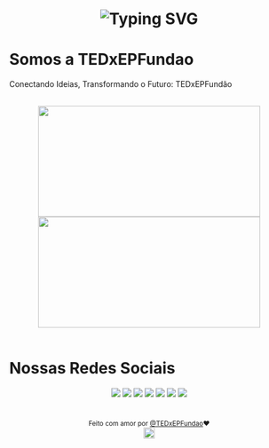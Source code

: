 <div align="center">

<h1> <img src="https://readme-typing-svg.demolab.com?font=Fira+Code&pause=1000&color=F79E4E&center=verdadeiro&vCenter=verdadeiro&repeat=verdadeiro&random=verdadeiro&width=500&lines=Ol%C3%A1+nos+somos+a+TEDxEPFundao;Hello%2C+we+are+TEDxEPFundao;Ol%C3%A1+nos+somos+a+TEDxEPFundao" alt="Typing SVG" /> </h1>

</div>

<h1> Somos a TEDxEPFundao </h1>

<p> Conectando Ideias, Transformando o Futuro: TEDxEPFundão</p>

<br>

<div align="center">
<img height="200px" width="400px" src="https://github-readme-stats.vercel.app/api?username=TEDxEPFundao&show_icons=true&include_all_commits=true&count_private=true&hide_border=true&rank_icon=github&title_color=F79E4E&icon_color=F79E4E&text_color=c9d1d9&bg_color=0d1117"/>
<img height="200px" width="400px" src="https://github-readme-stats.vercel.app/api/top-langs/?username=TEDxEPFundao&layout=compact&langs_count=7&hide_border=true&title_color=F79E4E&icon_color=66cc00&text_color=fff&bg_color=0d1117"/>
</div>

<br>

<h1> Nossas Redes Sociais </h1>

<div align="center">
<a href="https://TEDxEPFundao.vercel.app/" target="_blank"><img src="https://img.shields.io/badge/website-000000?style=for-the-badge&logo=About.me&logoColor=white" target="_blank"></a>
<a href="https://www.linkedin/TEDxEPFundao" target="_blank"><img src="https://img.shields.io/badge/LinkedIn-0077B5?style=for-the-badge&logo=linkedin&logoColor=white" target="_blank"></a> 
<a href="https://www.facebook.com/TEDxEPFundao" target="_blank"><img src="https://img.shields.io/badge/Facebook-1877F2?style=for-the-badge&logo=facebook&logoColor=white" target="_blank"></a> 
<a href="https://www.instagram.com/TEDxEPFundao/" target="_blank"><img src="https://img.shields.io/badge/-Instagram-%23E4405F?style=for-the-badge&logo=instagram&logoColor=white" target="_blank"></a>
<a href="https://twitter.com/TEDxEPFundao" target="_blank"><img src="https://img.shields.io/badge/Twitter-1DA1F2?style=for-the-badge&logo=twitter&logoColor=white" target="_blank"></a>
<a href="hhttps://www.youtube.com/@TEDxEPFundao" target="_blank"><img src="https://img.shields.io/badge/YouTube-FF0000?style=for-the-badge&logo=youtube&logoColor=white" target="_blank"></a> 
<a href="https://www.twitch.tv/TEDxEPFundao/" target="_blank"><img src="https://img.shields.io/badge/Twitch-9146FF?style=for-the-badge&logo=twitch&logoColor=white" target="_blank"></a>
</div>

<br>

<div align="center">

<sub>Feito com amor por <a href="https://github.com/TEDxEPFundao" target="_blank">@TEDxEPFundao<a>❤️</sub>  
<img height="20px" src="https://user-images.githubusercontent.com/49994083/189573872-f81a164a-de54-4536-a520-5e5124cf9653.png">

<div>